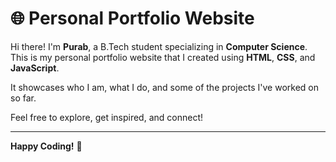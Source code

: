 # 🌐 Personal Portfolio Website

Hi there! I'm **Purab**, a B.Tech student specializing in **Computer Science**.  
This is my personal portfolio website that I created using **HTML**, **CSS**, and **JavaScript**.

It showcases who I am, what I do, and some of the projects I've worked on so far.

Feel free to explore, get inspired, and connect!

---

**Happy Coding!** 🚀
